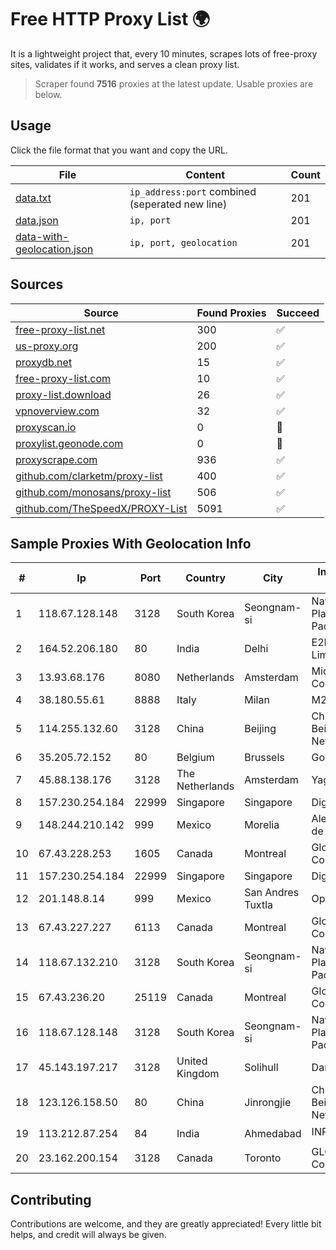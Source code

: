 
# Free HTTP Proxy List 🌍

It is a lightweight project that, every 10 minutes, scrapes lots of free-proxy sites, validates if it works, and serves a clean proxy list.


> Scraper found **7516** proxies at the latest update. Usable proxies are below.

## Usage

Click the file format that you want and copy the URL.


|File|Content|Count|
|----|-------|-----|
|[data.txt](https://raw.githubusercontent.com/themiralay/Proxy-List-World/master/data.txt)|`ip_address:port` combined (seperated new line)|201|
|[data.json](https://raw.githubusercontent.com/themiralay/Proxy-List-World/master/data.json)|`ip, port`|201|
|[data-with-geolocation.json](https://raw.githubusercontent.com/themiralay/Proxy-List-World/master/data-with-geolocation.json)|`ip, port, geolocation`|201|

## Sources

|Source|Found Proxies|Succeed|
|------|-------------|-------|
|[free-proxy-list.net](https://free-proxy-list.net)|300|✅|
|[us-proxy.org](https://www.us-proxy.org)|200|✅|
|[proxydb.net](http://proxydb.net)|15|✅|
|[free-proxy-list.com](https://free-proxy-list.com/?page=&port=&type%5B%5D=http&type%5B%5D=https&up_time=0&search=Search)|10|✅|
|[proxy-list.download](https://www.proxy-list.download/HTTP)|26|✅|
|[vpnoverview.com](https://vpnoverview.com/privacy/anonymous-browsing/free-proxy-servers)|32|✅|
|[proxyscan.io](https://www.proxyscan.io)|0|🚫|
|[proxylist.geonode.com](https://proxylist.geonode.com/api/proxy-list?limit=300&page=1&sort_by=lastChecked&sort_type=desc&protocols=http,https)|0|🚫|
|[proxyscrape.com](https://api.proxyscrape.com/v2/?request=displayproxies&protocol=http&timeout=10000&country=all&ssl=all&anonymity=all)|936|✅|
|[github.com/clarketm/proxy-list](https://raw.githubusercontent.com/clarketm/proxy-list/master/proxy-list-raw.txt)|400|✅|
|[github.com/monosans/proxy-list](https://raw.githubusercontent.com/monosans/proxy-list/main/proxies/http.txt)|506|✅|
|[github.com/TheSpeedX/PROXY-List](https://raw.githubusercontent.com/TheSpeedX/PROXY-List/master/http.txt)|5091|✅|


## Sample Proxies With Geolocation Info

|#|Ip|Port|Country|City|Internet Service Provider|
|-|--|----|-------|----|-------------------------|
|1|118.67.128.148|3128|South Korea|Seongnam-si|Naver Business Platform Asia Pacific Pte. Ltd.|
|2|164.52.206.180|80|India|Delhi|E2E Networks Limited|
|3|13.93.68.176|8080|Netherlands|Amsterdam|Microsoft Corporation|
|4|38.180.55.61|8888|Italy|Milan|M247 Europe SRL|
|5|114.255.132.60|3128|China|Beijing|China Unicom Beijing Province Network|
|6|35.205.72.152|80|Belgium|Brussels|Google LLC|
|7|45.88.138.176|3128|The Netherlands|Amsterdam|Yaglom Labs Ltd|
|8|157.230.254.184|22999|Singapore|Singapore|DigitalOcean, LLC|
|9|148.244.210.142|999|Mexico|Morelia|Alestra, S. de R.L. de C.V.|
|10|67.43.228.253|1605|Canada|Montreal|GloboTech Communications|
|11|157.230.254.184|22999|Singapore|Singapore|DigitalOcean, LLC|
|12|201.148.8.14|999|Mexico|San Andres Tuxtla|Operbes|
|13|67.43.227.227|6113|Canada|Montreal|GloboTech Communications|
|14|118.67.132.210|3128|South Korea|Seongnam-si|Naver Business Platform Asia Pacific Pte. Ltd.|
|15|67.43.236.20|25119|Canada|Montreal|GloboTech Communications|
|16|118.67.128.148|3128|South Korea|Seongnam-si|Naver Business Platform Asia Pacific Pte. Ltd.|
|17|45.143.197.217|3128|United Kingdom|Solihull|Daniel Jackson|
|18|123.126.158.50|80|China|Jinrongjie|China Unicom Beijing Province Network|
|19|113.212.87.254|84|India|Ahmedabad|INPLs|
|20|23.162.200.154|3128|Canada|Toronto|GLOBALTELEHOST Corp.|



## Contributing

Contributions are welcome, and they are greatly appreciated! Every
little bit helps, and credit will always be given.

